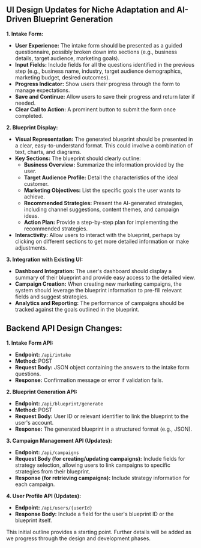 ## UI Design Updates for Niche Adaptation and AI-Driven Blueprint Generation

**1. Intake Form:**

*   **User Experience:** The intake form should be presented as a guided questionnaire, possibly broken down into sections (e.g., business details, target audience, marketing goals).
*   **Input Fields:** Include fields for all the questions identified in the previous step (e.g., business name, industry, target audience demographics, marketing budget, desired outcomes).
*   **Progress Indicator:** Show users their progress through the form to manage expectations.
*   **Save and Continue:** Allow users to save their progress and return later if needed.
*   **Clear Call to Action:** A prominent button to submit the form once completed.

**2. Blueprint Display:**

*   **Visual Representation:** The generated blueprint should be presented in a clear, easy-to-understand format. This could involve a combination of text, charts, and diagrams.
*   **Key Sections:** The blueprint should clearly outline:
    *   **Business Overview:** Summarize the information provided by the user.
    *   **Target Audience Profile:** Detail the characteristics of the ideal customer.
    *   **Marketing Objectives:** List the specific goals the user wants to achieve.
    *   **Recommended Strategies:** Present the AI-generated strategies, including channel suggestions, content themes, and campaign ideas.
    *   **Action Plan:** Provide a step-by-step plan for implementing the recommended strategies.
*   **Interactivity:** Allow users to interact with the blueprint, perhaps by clicking on different sections to get more detailed information or make adjustments.

**3. Integration with Existing UI:**

*   **Dashboard Integration:** The user's dashboard should display a summary of their blueprint and provide easy access to the detailed view.
*   **Campaign Creation:** When creating new marketing campaigns, the system should leverage the blueprint information to pre-fill relevant fields and suggest strategies.
*   **Analytics and Reporting:** The performance of campaigns should be tracked against the goals outlined in the blueprint.

## Backend API Design Changes:

**1. Intake Form API:**

*   **Endpoint:** `/api/intake`
*   **Method:** POST
*   **Request Body:** JSON object containing the answers to the intake form questions.
*   **Response:** Confirmation message or error if validation fails.

**2. Blueprint Generation API:**

*   **Endpoint:** `/api/blueprint/generate`
*   **Method:** POST
*   **Request Body:** User ID or relevant identifier to link the blueprint to the user's account.
*   **Response:** The generated blueprint in a structured format (e.g., JSON).

**3. Campaign Management API (Updates):**

*   **Endpoint:** `/api/campaigns`
*   **Request Body (for creating/updating campaigns):** Include fields for strategy selection, allowing users to link campaigns to specific strategies from their blueprint.
*   **Response (for retrieving campaigns):** Include strategy information for each campaign.

**4. User Profile API (Updates):**

*   **Endpoint:** `/api/users/{userId}`
*   **Response Body:** Include a field for the user's blueprint ID or the blueprint itself.

This initial outline provides a starting point. Further details will be added as we progress through the design and development phases.
